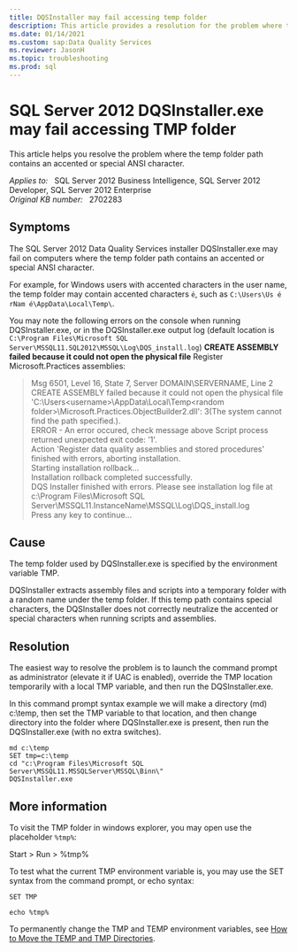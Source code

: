 ```yaml
---
title: DQSInstaller may fail accessing temp folder
description: This article provides a resolution for the problem where the temp folder path contains an accented or special ANSI character.
ms.date: 01/14/2021
ms.custom: sap:Data Quality Services
ms.reviewer: JasonH
ms.topic: troubleshooting
ms.prod: sql 
---
```

# SQL Server 2012 DQSInstaller.exe may fail accessing TMP folder

This article helps you resolve the problem where the temp folder path contains an accented or special ANSI character.

_Applies to:_ &nbsp; SQL Server 2012 Business Intelligence, SQL Server 2012 Developer, SQL Server 2012 Enterprise  
_Original KB number:_ &nbsp; 2702283

## Symptoms

The SQL Server 2012 Data Quality Services installer DQSInstaller.exe may fail on computers where the temp folder path contains an accented or special ANSI character.

For example, for Windows users with accented characters in the user name, the temp folder may contain accented characters `é`, such as `C:\Users\Us é rNam é\AppData\Local\Temp\`.

You may note the following errors on the console when running DQSInstaller.exe, or in the DQSInstaller.exe output log (default location is `C:\Program Files\Microsoft SQL Server\MSSQL11.SQL2012\MSSQL\Log\DQS_install.log`) **CREATE ASSEMBLY failed because it could not open the physical file** Register Microsoft.Practices assemblies:

> Msg 6501, Level 16, State 7, Server DOMAIN\SERVERNAME, Line 2  
CREATE ASSEMBLY failed because it could not open the physical file 'C:\Users\<username>\AppData\Local\Temp\<random folder>\Microsoft.Practices.ObjectBuilder2.dll': 3(The system cannot find the path specified.).  
ERROR - An error occured, check message above
Script process returned unexpected exit code: '1'.  
Action 'Register data quality assemblies and stored procedures' finished with errors, aborting installation.  
Starting installation rollback...  
Installation rollback completed successfully.  
DQS Installer finished with errors. Please see installation log file at c:\Program Files\Microsoft SQL Server\MSSQL11.InstanceName\MSSQL\Log\DQS_install.log  
Press any key to continue...

## Cause

The temp folder used by DQSInstaller.exe is specified by the environment variable TMP.

DQSInstaller extracts assembly files and scripts into a temporary folder with a random name under the temp folder. If this temp path contains special characters, the DQSInstaller does not correctly neutralize the accented or special characters when running scripts and assemblies.

## Resolution

The easiest way to resolve the problem is to launch the command prompt as administrator (elevate it if UAC is enabled), override the TMP location temporarily with a local TMP variable, and then run the DQSInstaller.exe.

In this command prompt syntax example we will make a directory (md) c:\temp, then set the TMP variable to that location, and then change directory into the folder where DQSInstaller.exe is present, then run the DQSInstaller.exe (with no extra switches).

```console
md c:\temp
SET tmp=c:\temp
cd "c:\Program Files\Microsoft SQL Server\MSSQL11.MSSQLServer\MSSQL\Binn\"
DQSInstaller.exe
```

## More information

To visit the TMP folder in windows explorer, you may open use the placeholder `%tmp%`:

Start > Run > %tmp%

To test what the current TMP environment variable is, you may use the SET syntax from the command prompt, or echo syntax:

```console
SET TMP

echo %tmp%
```

To permanently change the TMP and TEMP environment variables, see [How to Move the TEMP and TMP Directories](/previous-versions/tn-archive/aa998945(v=exchg.65)).
